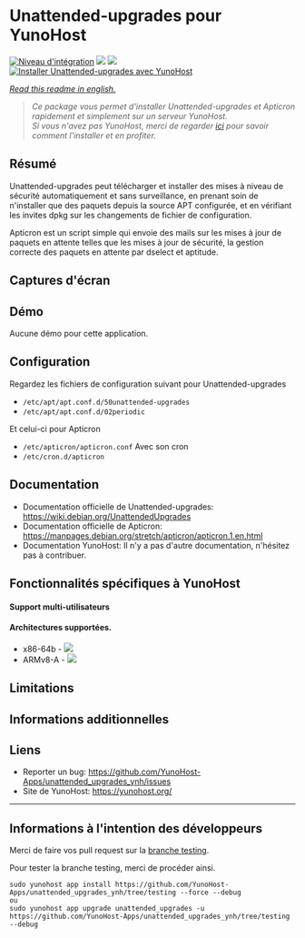 # Unattended-upgrades pour YunoHost

[![Niveau d'intégration](https://dash.yunohost.org/integration/unattended_upgrades.svg)](https://dash.yunohost.org/appci/app/unattended_upgrades) ![](https://ci-apps.yunohost.org/ci/badges/unattended_upgrades.status.svg) [![](https://ci-apps.yunohost.org/ci/badges/unattended_upgrades.maintain.svg)](https://github.com/YunoHost/Apps/#what-to-do-if-i-cant-maintain-my-app-anymore-)  
[![Installer Unattended-upgrades avec YunoHost](https://install-app.yunohost.org/install-with-yunohost.svg)](https://install-app.yunohost.org/?app=unattended_upgrades)

*[Read this readme in english.](./README.md)*

> *Ce package vous permet d'installer Unattended-upgrades et Apticron rapidement et simplement sur un serveur YunoHost.  
Si vous n'avez pas YunoHost, merci de regarder [ici](https://yunohost.org/#/install_fr) pour savoir comment l'installer et en profiter.*

## Résumé

Unattended-upgrades peut télécharger et installer des mises à niveau de sécurité automatiquement et sans surveillance, en prenant soin de n'installer que des paquets depuis la source APT configurée, et en vérifiant les invites dpkg sur les changements de fichier de configuration.

Apticron est un script simple qui envoie des mails sur les mises à jour de paquets en attente telles que les mises à jour de sécurité, la gestion correcte des paquets en attente par dselect et aptitude.

## Captures d'écran

## Démo

Aucune démo pour cette application.

## Configuration

Regardez les fichiers de configuration suivant pour Unattended-upgrades
 * `/etc/apt/apt.conf.d/50unattended-upgrades`
 * `/etc/apt/apt.conf.d/02periodic`

Et celui-ci pour Apticron
 * `/etc/apticron/apticron.conf`
Avec son cron
 * `/etc/cron.d/apticron`

## Documentation

 * Documentation officielle de Unattended-upgrades: https://wiki.debian.org/UnattendedUpgrades
 * Documentation officielle de Apticron: https://manpages.debian.org/stretch/apticron/apticron.1.en.html
 * Documentation YunoHost: Il n'y a pas d'autre documentation, n'hésitez pas à contribuer.

## Fonctionnalités spécifiques à YunoHost

#### Support multi-utilisateurs

#### Architectures supportées.

* x86-64b - [![](https://ci-apps.yunohost.org/ci/logs/unattended_upgrades%20%28Apps%29.svg)](https://ci-apps.yunohost.org/ci/apps/unattended_upgrades/)
* ARMv8-A - [![](https://ci-apps-arm.yunohost.org/ci/logs/unattended_upgrades%20%28Apps%29.svg)](https://ci-apps-arm.yunohost.org/ci/apps/unattended_upgrades/)

## Limitations

## Informations additionnelles

## Liens

 * Reporter un bug: https://github.com/YunoHost-Apps/unattended_upgrades_ynh/issues
 * Site de YunoHost: https://yunohost.org/

---

## Informations à l'intention des développeurs

Merci de faire vos pull request sur la [branche testing](https://github.com/YunoHost-Apps/unattended_upgrades_ynh/tree/testing).

Pour tester la branche testing, merci de procéder ainsi.
```
sudo yunohost app install https://github.com/YunoHost-Apps/unattended_upgrades_ynh/tree/testing --force --debug
ou
sudo yunohost app upgrade unattended_upgrades -u https://github.com/YunoHost-Apps/unattended_upgrades_ynh/tree/testing --debug
```
